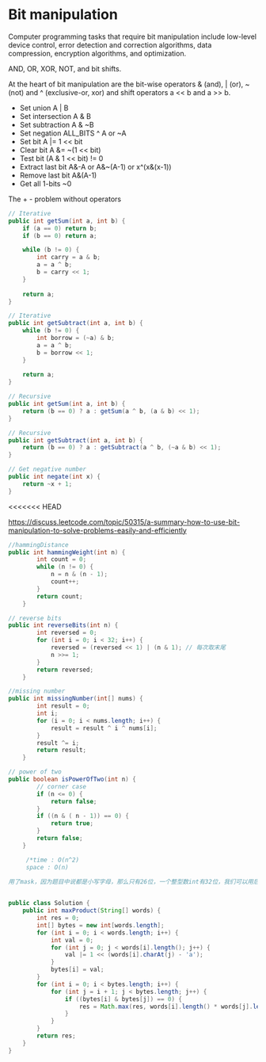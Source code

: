 # Bit manipulation

Computer programming tasks that require bit manipulation include low-level device control, error detection and correction algorithms, data compression, encryption algorithms, and optimization.



AND, OR, XOR, NOT, and bit shifts.

At the heart of bit manipulation are the bit-wise operators & (and), | (or), ~ (not) and ^ (exclusive-or, xor) and shift operators a << b and a >> b.



- Set union A | B
- Set intersection A & B
- Set subtraction A & ~B
- Set negation ALL_BITS ^ A or ~A
- Set bit A |= 1 << bit
- Clear bit A &= ~(1 << bit)
- Test bit (A & 1 << bit) != 0
- Extract last bit A&-A or A&~(A-1) or x^(x&(x-1))
- Remove last bit A&(A-1)
- Get all 1-bits ~0



The + - problem without operators

```java
// Iterative
public int getSum(int a, int b) {
	if (a == 0) return b;
	if (b == 0) return a;

	while (b != 0) {
		int carry = a & b;
		a = a ^ b;
		b = carry << 1;
	}
	
	return a;
}

// Iterative
public int getSubtract(int a, int b) {
	while (b != 0) {
		int borrow = (~a) & b;
		a = a ^ b;
		b = borrow << 1;
	}
	
	return a;
}

// Recursive
public int getSum(int a, int b) {
	return (b == 0) ? a : getSum(a ^ b, (a & b) << 1);
}

// Recursive
public int getSubtract(int a, int b) {
	return (b == 0) ? a : getSubtract(a ^ b, (~a & b) << 1);
}

// Get negative number
public int negate(int x) {
	return ~x + 1;
}
```
<<<<<<< HEAD

https://discuss.leetcode.com/topic/50315/a-summary-how-to-use-bit-manipulation-to-solve-problems-easily-and-efficiently



```java
//hammingDistance
public int hammingWeight(int n) {
        int count = 0;
        while (n != 0) {
            n = n & (n - 1);
            count++;
        }
        return count;
    }

// reverse bits
public int reverseBits(int n) {
        int reversed = 0;
        for (int i = 0; i < 32; i++) {
            reversed = (reversed << 1) | (n & 1); // 每次取末尾
            n >>= 1;
        }
        return reversed;
    }

//missing number
public int missingNumber(int[] nums) {
        int result = 0;
        int i;
        for (i = 0; i < nums.length; i++) {
            result = result ^ i ^ nums[i];
        }
        result ^= i;
        return result;
    }

// power of two
public boolean isPowerOfTwo(int n) {
        // corner case
        if (n <= 0) {
            return false;
        }
        if ((n & ( n - 1)) == 0) {
            return true;
        }
        return false;
    }

     /*time : O(n^2)
     space : O(n)

用了mask，因为题目中说都是小写字母，那么只有26位，一个整型数int有32位，我们可以用后26位来对应26个字母，若为1，说明该对应位置的字母出现过，那么每个单词的都可由一个int数字表示，两个单词没有共同字母的条件是这两个int数想与为0*/

 
public class Solution {
    public int maxProduct(String[] words) {
        int res = 0;
        int[] bytes = new int[words.length];
        for (int i = 0; i < words.length; i++) {
            int val = 0;
            for (int j = 0; j < words[i].length(); j++) {
                val |= 1 << (words[i].charAt(j) - 'a');
            }
            bytes[i] = val;
        }
        for (int i = 0; i < bytes.length; i++) {
            for (int j = i + 1; j < bytes.length; j++) {
                if ((bytes[i] & bytes[j]) == 0) {
                    res = Math.max(res, words[i].length() * words[j].length());
                }
            }
        }
        return res;
    }
}
```


